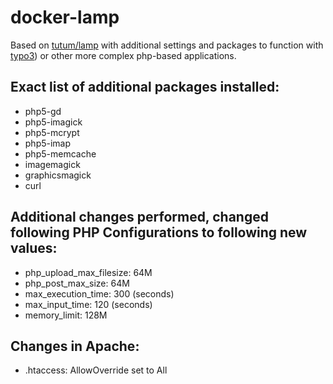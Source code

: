 # docker-lamp

Based on [tutum/lamp](https://registry.hub.docker.com/u/tutum/lamp/) with additional settings and packages to function with [typo3](http://typo3.org/)) or other more complex php-based applications.

## Exact list of additional packages installed:

- php5-gd
- php5-imagick
- php5-mcrypt
- php5-imap
- php5-memcache
- imagemagick
- graphicsmagick
- curl

## Additional changes performed, changed following PHP Configurations to following new values:

- php_upload_max_filesize: 64M
- php_post_max_size: 64M
- max_execution_time: 300 (seconds)
- max_input_time: 120 (seconds)
- memory_limit: 128M

## Changes in Apache:

- .htaccess: AllowOverride set to All